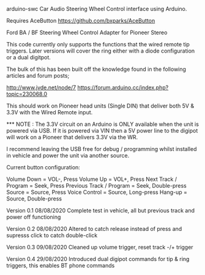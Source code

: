 arduino-swc
Car Audio Steering Wheel Control interface using Arduino.

Requires AceButton https://github.com/bxparks/AceButton

Ford BA / BF Steering Wheel Control Adapter for Pioneer Stereo
  
This code currently only supports the functions that the wired remote tip
triggers. Later versions will cover the ring either with a diode configuration
or a dual digitpot.

The bulk of this has been built off the knowledge found in the following articles
and forum posts;

http://www.jvde.net/node/7
https://forum.arduino.cc/index.php?topic=230068.0
  
This should work on Pioneer head units (Single DIN) that deliver both 5V & 3.3V
with the Wired Remote input.
  
*** NOTE : The 3.3V circuit on an Arduino is ONLY available when the unit is powered
via USB. If it is powered via VIN then a 5V power line to the digipot will work on a
Pioneer that delivers 3.3V via the WR.
  
I recommend leaving the USB free for debug / programming whilst installed in vehicle
and power the unit via another source.

Current button configuration:

Volume Down = VOL-, Press
Volume Up = VOL+, Press
Next Track / Program = Seek, Press
Previous Track / Program = Seek, Double-press
Source = Source, Press
Voice Control = Source, Long-press
Hang-up = Source, Double-press

Version 0.1 08/08/2020
Complete test in vehicle, all but previous track and power off functioning

Version 0.2 08/08/2020
Altered to catch release instead of press and supresss click to catch double-click

Version 0.3 09/08/2020
Cleaned up volume trigger, reset track -/+ trigger

Version 0.4 29/08/2020
Introduced dual digipot commands for tip & ring triggers, this enables BT phone commands 
  
